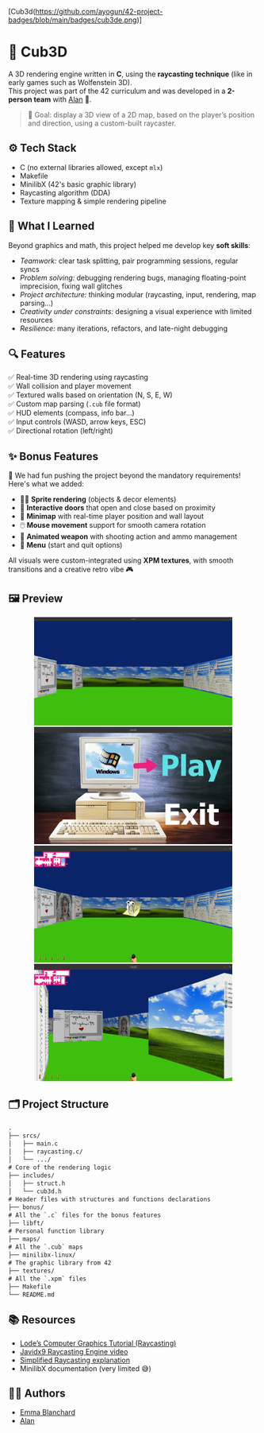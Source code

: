 [Cub3d(https://github.com/ayogun/42-project-badges/blob/main/badges/cub3de.png)]

# 🧱 Cub3D

A 3D rendering engine written in **C**, using the **raycasting technique** (like in early games such as Wolfenstein 3D).  
This project was part of the 42 curriculum and was developed in a **2-person team** with [Alan](https://github.com/aelaen-1) 👥.

> 🎯 Goal: display a 3D view of a 2D map, based on the player’s position and direction, using a custom-built raycaster.


## ⚙️ Tech Stack

- C (no external libraries allowed, except `mlx`)
- Makefile
- MinilibX (42's basic graphic library)
- Raycasting algorithm (DDA)
- Texture mapping & simple rendering pipeline


## 🧠 What I Learned

Beyond graphics and math, this project helped me develop key **soft skills**:
- *Teamwork:* clear task splitting, pair programming sessions, regular syncs
- *Problem solving:* debugging rendering bugs, managing floating-point imprecision, fixing wall glitches
- *Project architecture:* thinking modular (raycasting, input, rendering, map parsing…)
- *Creativity under constraints:* designing a visual experience with limited resources
- *Resilience:* many iterations, refactors, and late-night debugging


## 🔍 Features

✅ Real-time 3D rendering using raycasting  
✅ Wall collision and player movement  
✅ Textured walls based on orientation (N, S, E, W)  
✅ Custom map parsing (`.cub` file format)  
✅ HUD elements (compass, info bar…)  
✅ Input controls (WASD, arrow keys, ESC)  
✅ Directional rotation (left/right)

## ✨ Bonus Features

🎯 We had fun pushing the project beyond the mandatory requirements! Here's what we added:

- 🧍‍♂️ **Sprite rendering** (objects & decor elements)
- 🚪 **Interactive doors** that open and close based on proximity
- 🧭 **Minimap** with real-time player position and wall layout
- 🖱️ **Mouse movement** support for smooth camera rotation
- 🔫 **Animated weapon** with shooting action and ammo management
- 🧩 **Menu** (start and quit options)

All visuals were custom-integrated using **XPM textures**, with smooth transitions and a creative retro vibe 🎮



## 🖼️ Preview

<p align="center">
  <img src="cub3d-preview.png" width="400" alt="Cub3D Preview 1"/>
  <img src="cub3d-preview-menu.png" width="400" alt="Cub3D Preview menu"/>
  <img src="cub3d-preview-bonus1.png" width="400" alt="Cub3D Preview bonus 1"/>
  <img src="cub3d-preview-bonus2.png" width="400" alt="Cub3D Preview bonus 2"/>
</p>


## 🗂️ Project Structure

```
.
├── srcs/
│   ├── main.c
│   ├── raycasting.c/
│   └── .../
# Core of the rendering logic 
├── includes/
│   ├── struct.h
│   └── cub3d.h
# Header files with structures and functions declarations
├── bonus/
# All the `.c` files for the bonus features
├── libft/
# Personal function library
├── maps/
# All the `.cub` maps
├── minilibx-linux/
# The graphic library from 42
├── textures/
# All the `.xpm` files
├── Makefile
└── README.md
```


## 📚 Resources

- [Lode’s Computer Graphics Tutorial (Raycasting)](https://lodev.org/cgtutor/raycasting.html)
- [Javidx9 Raycasting Engine video](https://www.youtube.com/watch?v=NbSee-XM7WA)
- [Simplified Raycasting explanation](https://www.youtube.com/watch?v=G9i78WoBBIU)
- MinilibX documentation (very limited 😅)


## 👨‍💻 Authors

- [Emma Blanchard](https://github.com/Emma-blnch)  
- [Alan](https://github.com/aelaen-1)
